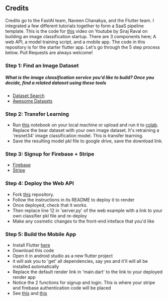 ## Credits

Credits go to the FastAI team, Naveen Chanakya, and the Flutter team. I integrated a few different tutorials together to form a SaaS pipeline template. This is the code for [this](https://youtu.be/CzPYgRaYWUA) video on Youtube by Siraj Raval on building an image classification startup. There are 3 components here; A web API, a model training script, and a mobile app. The code in this repository is for the starter flutter app. Let's go through the 5 step process below. Pull Requests are always welcome!

### Step 1: Find an Image Dataset

##### What is the image classification service you'd like to build? Once you decide, find a related dataset using these tools
- [Dataset Search](https://toolbox.google.com/datasetsearch)
- [Awesome Datasets](https://github.com/awesomedata/awesome-public-datasets)

### Step 2: Transfer Learning

- Run [this](https://github.com/naveenchanakya/bear-classifier/blob/master/bear_classifier.ipynb) notebook on your local machine or upload and run it to [colab](colab.research.google.com). Replace the bear dataset with your own image dataset. It's retraining a 'resnet34' image classification model. This is transfer learning.
- Save the resulting model pkl file to google drive, save the download link.

### Step 3: Signup for Firebase + Stripe
- [Firebase](http://firebase.com)
- [Stripe](https://stripe.com)

### Step 4: Deploy the Web API 

- Fork [this](https://github.com/render-examples/fastai-v3) repository.
- Follow the instructions in its README to deploy it to render
- Once deployed, check that it works. 
- Then replace line 12 in 'server.py' of the web example with a link to your own classifier pkl file and re-deploy
- Make any cosmetic changes to the front-end inteface that you'd like

### Step 5: Build the Mobile App

- Install Flutter [here](flutter.dev/docs/get-started/install) 
- Download this code
- Open it in android studio as a new flutter project
- it will ask you to 'get' all dependencies, say yes and it'll will all be installed automatically
- Replace the default render link in 'main.dart' to the link to your deployed render app
- Notice the 2 functions for signup and login. This is where your stripe and firebase authentication
code will be placed
- See [this](https://firebase.google.com/docs/flutter/setup) and [this](https://pub.dev/packages/stripe_payment)

